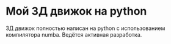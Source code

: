 # Мой 3Д движок на python

3Д движок полностью написан на python с использованием компилятора numba.
Ведётся активная разработка.
